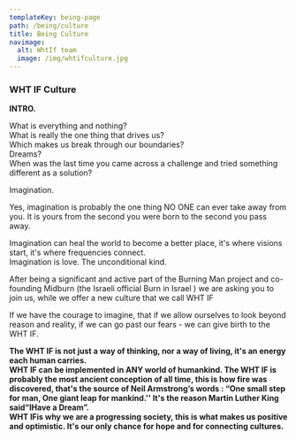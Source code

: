 ```yaml
---
templateKey: being-page
path: /being/culture
title: Being Culture
navimage:
  alt: WhtIf team
  image: /img/whtifculture.jpg
---
```


### WHT IF Culture

**INTRO.**

What is everything and nothing?\
What is really the one thing that drives us?\
Which makes us break through our boundaries?\
Dreams?\
When was the last time you came across a challenge and tried something different as a solution?

Imagination.

Yes, imagination is probably the one thing NO ONE can ever take away from you. It is yours from the second you were born to the second you pass away.

Imagination can heal the world to become a better place, it's where visions start, it's where frequencies connect.\
Imagination is love. The unconditional kind.

After being a significant and active part of the Burning Man project and co-founding Midburn (the Israeli official Burn in Israel ) we are asking you to join us, while we offer a new culture that we call WHT IF

If we have the courage to imagine, that if we allow ourselves to look beyond reason and reality, if we can go past our fears - we can give birth to the WHT IF.

**The WHT IF is not just a way of thinking, nor a way of living, it's an energy each human carries.\
WHT IF can be implemented in ANY world of humankind. The WHT IF is probably the most ancient conception of all time, this is how fire was discovered, that's the source of Neil Armstrong’s words : “One small step for man, One giant leap for mankind.'' It's the reason Martin Luther King said“IHave a Dream”.\
WHT IFis why we are a progressing society, this is what makes us positive and optimistic. It's our only chance for hope and for connecting cultures.**
